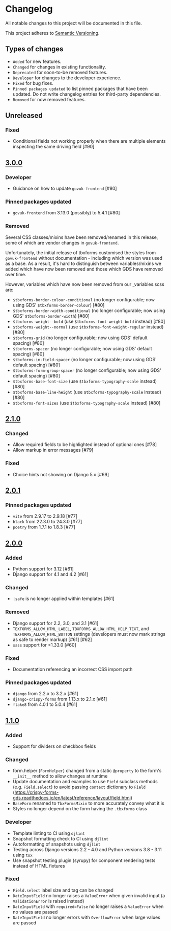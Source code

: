 # Changelog

All notable changes to this project will be documented in this file.

This project adheres to [Semantic Versioning](https://semver.org/spec/v2.0.0.html).

## Types of changes

-   `Added` for new features.
-   `Changed` for changes in existing functionality.
-   `Deprecated` for soon-to-be removed features.
-   `Developer` for changes to the developer experience.
-   `Fixed` for bug fixes.
-   `Pinned packages updated` to list pinned packages that have been updated. Do not write changelog entries for third-party dependencies.
-   `Removed` for now removed features.

## Unreleased

### Fixed

-   Conditional fields not working properly when there are multiple elements inspecting the same driving field [#90]

## [3.0.0](https://github.com/torchbox/tbxforms/releases/tag/v3.0.0)

### Developer

-   Guidance on how to update `govuk-frontend` [#80]

### Pinned packages updated

-   `govuk-frontend` from 3.13.0 (possibly) to 5.4.1 [#80]

### Removed

Several CSS classes/mixins have been removed/renamed in this release, some of
which are vendor changes in `govuk-frontend`.

Unfortunately, the initial release of tbxforms customised the styles from
`govuk-frontend` without documentation - including which version was used as a
base. As a result, it's hard to distinguish between variables/mixins we
added which have now been removed and those which GDS have removed over time.

However, variables which have now been removed from our \_variables.scss are:

-   `$tbxforms-border-colour-conditional` (no longer configurable; now using GDS' `$tbxforms-border-colour`) [#80]
-   `$tbxforms-border-width-conditional` (no longer configurable; now using GDS' `$tbxforms-border-width`) [#80]
-   `$tbxforms-weight--bold` (use `$tbxforms-font-weight-bold` instead) [#80]
-   `$tbxforms-weight--normal` (use `$tbxforms-font-weight-regular` instead) [#80]
-   `$tbxforms-grid` (no longer configurable; now using GDS' default spacing) [#80]
-   `$tbxforms-spacer` (no longer configurable; now using GDS' default spacing) [#80]
-   `$tbxforms-in-field-spacer` (no longer configurable; now using GDS' default spacing) [#80]
-   `$tbxforms-form-group-spacer` (no longer configurable; now using GDS' default spacing) [#80]
-   `$tbxforms-base-font-size` (use `$tbxforms-typography-scale` instead) [#80]
-   `$tbxforms-base-line-height` (use `$tbxforms-typography-scale` instead) [#80]
-   `$tbxforms-font-sizes` (use `$tbxforms-typography-scale` instead) [#80]

## [2.1.0](https://github.com/torchbox/tbxforms/releases/tag/v2.1.0)

### Changed

-   Allow required fields to be highlighted instead of optional ones [#78]
-   Allow markup in error messages [#79]

### Fixed

-   Choice hints not showing on Django 5.x [#69]

## [2.0.1](https://github.com/torchbox/tbxforms/releases/tag/v2.0.1)

### Pinned packages updated

-   `vite` from 2.9.17 to 2.9.18 [#77]
-   `black` from 22.3.0 to 24.3.0 [#77]
-   `poetry` from 1.7.1 to 1.8.3 [#77]

## [2.0.0](https://github.com/torchbox/tbxforms/releases/tag/v2.0.0)

### Added

-   Python support for 3.12 [#61]
-   Django support for 4.1 and 4.2 [#61]

### Changed

-   `|safe` is no longer applied within templates [#61]

### Removed

-   Django support for 2.2, 3.0, and 3.1 [#61]
-   `TBXFORMS_ALLOW_HTML_LABEL`, `TBXFORMS_ALLOW_HTML_HELP_TEXT`, and `TBXFORMS_ALLOW_HTML_BUTTON` settings (developers must now mark strings as safe to render markup) [#61] [#62]
-   `sass` support for <1.33.0 [#60]

### Fixed

-   Documentation referencing an incorrect CSS import path

### Pinned packages updated

-   `django` from 2.2.x to 3.2.x [#61]
-   `django-crispy-forms` from 1.13.x to 2.1.x [#61]
-   `flake8` from 4.0.1 to 5.0.4 [#61]

## [1.1.0](https://github.com/torchbox/tbxforms/releases/tag/v1.1.0)

### Added

-   Support for dividers on checkbox fields

### Changed

-   form.helper (`FormHelper`) changed from a static `@property` to the form's `__init__` method to allow changes at runtime
-   Update documentation and examples to use `Field` subclass methods (e.g. `Field.select`) to avoid passing `context` dictionary to `Field` (https://crispy-forms-gds.readthedocs.io/en/latest/reference/layout/field.html)
-   `BaseForm` renamed to `TbxFormsMixin` to more accurately convey what it is
-   Styles no longer depend on the form having the `.tbxforms` class

### Developer

-   Template linting to CI using `djlint`
-   Snapshot formatting check to CI using `djlint`
-   Autoformatting of snapshots using `djlint`
-   Testing across Django versions 2.2 - 4.0 and Python versions 3.8 - 3.11 using `tox`
-   Use snapshot testing plugin (syrupy) for component rendering tests instead of HTML fixtures

### Fixed

-   `Field.select` label size and tag can be changed
-   `DateInputField` no longer raises a `ValueError` when given invalid input (a `ValidationError` is raised instead)
-   `DateInputField` with `required=False` no longer raises a `ValueError` when no values are passed
-   `DateInputField` no longer errors with `OverflowError` when large values are passed
